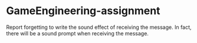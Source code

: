 # GameEngineering-assignment
Report forgetting to write the sound effect of receiving the message. In fact, there will be a sound prompt when receiving the message.
